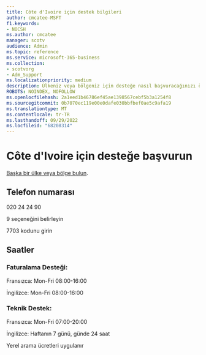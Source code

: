 ```yaml
---
title: Côte d'Ivoire için destek bilgileri
author: cmcatee-MSFT
f1.keywords:
- NOCSH
ms.author: cmcatee
manager: scotv
audience: Admin
ms.topic: reference
ms.service: microsoft-365-business
ms.collection:
- scotvorg
- Adm_Support
ms.localizationpriority: medium
description: Ülkeniz veya bölgeniz için desteğe nasıl başvuracağınızı öğrenin.
ROBOTS: NOINDEX, NOFOLLOW
ms.openlocfilehash: 2a1eed1b46786ef45ae1398567cebf5b3a1254f8
ms.sourcegitcommit: 0b7070ec119e00e0dafe030bbfbef0ae5c9afa19
ms.translationtype: MT
ms.contentlocale: tr-TR
ms.lasthandoff: 09/29/2022
ms.locfileid: "68208314"
---
```

# <a name="contact-support-for-cte-divoire"></a>Côte d'Ivoire için desteğe başvurun

[Başka bir ülke veya bölge bulun](../get-help-support.md).

## <a name="phone-number"></a>Telefon numarası
020 24 24 90

9 seçeneğini belirleyin

7703 kodunu girin

## <a name="hours"></a>Saatler
### <a name="billing-support"></a>Faturalama Desteği:

Fransızca: Mon-Fri 08:00-16:00

İngilizce: Mon-Fri 08:00-16:00

### <a name="technical-support"></a>Teknik Destek:

Fransızca: Mon-Fri 07:00-20:00

İngilizce: Haftanın 7 günü, günde 24 saat

Yerel arama ücretleri uygulanır
